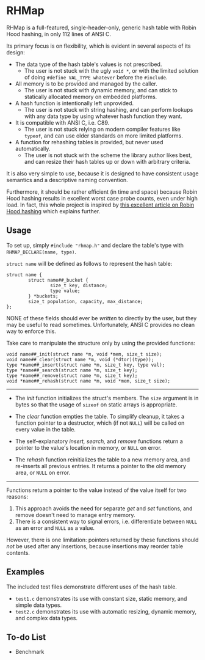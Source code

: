# RHMap

RHMap is a full-featured, single-header-only, generic hash table with Robin Hood hashing, in only 112 lines of ANSI C.

Its primary focus is on flexibility, which is evident in several aspects of its design:

* The data type of the hash table's values is not prescribed.
  * The user is not stuck with the ugly `void *`, or with the limited solution of doing `#define VAL_TYPE whatever` before the `#include`.
* All memory is to be provided and managed by the caller.
  * The user is not stuck with dynamic memory, and can stick to statically allocated memory on embedded platforms.
* A hash function is intentionally left unprovided.
  * The user is not stuck with string hashing, and can perform lookups with any data type by using whatever hash function they want.
* It is compatible with ANSI C, i.e. C89.
  * The user is not stuck relying on modern compiler features like `typeof`, and can use older standards on more limited platforms.
* A function for rehashing tables is provided, but never used automatically.
  * The user is not stuck with the scheme the library author likes best, and can resize their hash tables up or down with arbitrary criteria.

It is also very simple to use, because it is designed to have consistent usage semantics and a descriptive naming convention.

Furthermore, it should be rather efficient (in time and space) because Robin Hood hashing results in excellent worst case probe counts, even under high load.
In fact, this whole project is inspired by [this excellent article on Robin Hood hashing](https://www.sebastiansylvan.com/post/robin-hood-hashing-should-be-your-default-hash-table-implementation/) which explains further.

## Usage

To set up, simply `#include "rhmap.h"` and declare the table's type with `RHMAP_DECLARE(name, type)`.

`struct name` will be defined as follows to represent the hash table:

    struct name {
            struct name##_bucket {
                    size_t key, distance;
                    type value;
            } *buckets;
            size_t population, capacity, max_distance;
    };

NONE of these fields should ever be *written* to directly by the user, but they may be useful to read sometimes.
Unfortunately, ANSI C provides no clean way to enforce this.

Take care to manipulate the structure only by using the provided functions:

    void name##_init(struct name *m, void *mem, size_t size);
    void name##_clear(struct name *m, void (*dtor)(type));
    type *name##_insert(struct name *m, size_t key, type val);
    type *name##_search(struct name *m, size_t key);
    type *name##_remove(struct name *m, size_t key);
    void *name##_rehash(struct name *m, void *mem, size_t size);

---

* The *init* function initializes the struct's members.
The `size` argument is in bytes so that the usage of `sizeof` on static arrays is appropriate.

* The *clear* function empties the table.
To simplify cleanup, it takes a function pointer to a destructor, which (if not `NULL`) will be called on every value in the table.

* The self-explanatory *insert,* *search,* and *remove* functions return a pointer to the value's location in memory, or `NULL` on error.

* The *rehash* function reinitializes the table to a new memory area, and re-inserts all previous entries.
It returns a pointer to the old memory area, or `NULL` on error.

---

Functions return a pointer to the value instead of the value itself for two reasons:
1. This approach avoids the need for separate *get* and *set* functions, and remove doesn't need to manage entry memory.
2. There is a consistent way to signal errors, i.e. differentiate between `NULL` as an error and `NULL` as a value.

However, there is one limitation: pointers returned by these functions should *not* be used after any insertions, because insertions may reorder table contents.

## Examples

The included test files demonstrate different uses of the hash table.
* `test1.c` demonstrates its use with constant size, static memory, and simple data types.
* `test2.c` demonstrates its use with automatic resizing, dynamic memory, and complex data types.

## To-do List

* Benchmark
